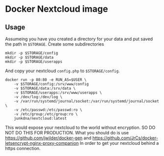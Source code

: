# Docker Nextcloud image

## Usage
Assumeing you have you created a directory for your data and put saved the path in `$STORAGE`. Create some subdirectories

```
mkdir -p $STORAGE/config
mkdir -p $STORAGE/data
mkdir -p $STORAGE/userapps
```
And copy your nextcloud `config.php` to `$STORAGE/config`.

```
docker run -p 80:80 -e RUN_AS=$USER \
    -v $STORAGE/config:/srv/www/config
    -v $STORAGE/data:/srv/data \
    -v $STORAGE/userapps:/srv/www/userapps \
    -v /dev/log:/dev/log \
    -v /var/run/systemd/journal/socket:/var/run/systemd/journal/socket \
    -v /etc/passwd:/etc/passwd:ro \
    -v /etc/group:/etc/group:ro \
    junkdna/nextcloud:latest
```

This would expose your nextcloud to the world without encryption. SO DO NOT DO THIS FOR PRODUCTION.
What you should do is use
https://github.com/jwilder/docker-gen
and
https://github.com/JrCs/docker-letsencrypt-nginx-proxy-companion
In order to get your nextcloud behind a https connection.
